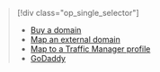 > [!div class="op_single_selector"]
> * [Buy a domain](../articles/app-service-web/custom-dns-web-site-buydomains-web-app.md)
> * [Map an external domain](../articles/app-service-web/web-sites-custom-domain-name.md)
> * [Map to a Traffic Manager profile](../articles/app-service-web/web-sites-traffic-manager-custom-domain-name.md)
> * [GoDaddy](../articles/app-service-web/web-sites-godaddy-custom-domain-name.md)
> 
> 

